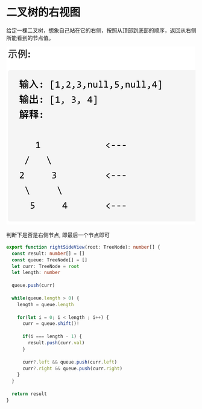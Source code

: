 # 二叉树的右视图

给定一棵二叉树，想象自己站在它的右侧，按照从顶部到底部的顺序，返回从右侧所能看到的节点值。

![rightside-view](../../../static/img/binary-tree/rightside-view.png)

判断下是否是右侧节点, 即最后一个节点即可

```typescript
export function rightSideView(root: TreeNode): number[] {
  const result: number[] = []
  const queue: TreeNode[] = []
  let curr: TreeNode = root
  let length: number

  queue.push(curr)

  while(queue.length > 0) {
    length = queue.length
    
    for(let i = 0; i < length ; i++) {
      curr = queue.shift()!

      if(i === length - 1) {
        result.push(curr.val)
      }

      curr?.left && queue.push(curr.left)
      curr?.right && queue.push(curr.right)
    }
  }

  return result
}
```

